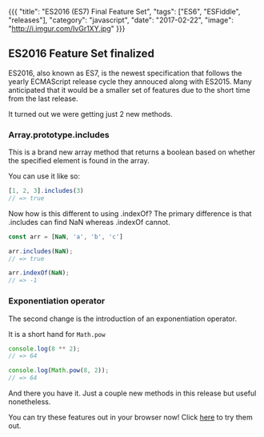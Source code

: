 {{{
"title": "ES2016 (ES7) Final Feature Set",
"tags": ["ES6", "ESFiddle", "releases"],
"category": "javascript",
"date": "2017-02-22",
"image": "http://i.imgur.com/IvGr1XY.jpg"
}}}

## ES2016 Feature Set finalized

ES2016, also known as ES7, is the newest specification that follows the yearly ECMAScript release cycle they annouced along with ES2015.
Many anticipated that it would be a smaller set of features due to the short time from the last release.

It turned out we were getting just 2 new methods.

### Array.prototype.includes
This is a brand new array method that returns a boolean based on whether the specified element is found in the array.

You can use it like so:
```js
[1, 2, 3].includes(3)
// => true
```

Now how is this different to using .indexOf?
The primary difference is that .includes can find NaN whereas .indexOf cannot.

```js
const arr = [NaN, 'a', 'b', 'c']

arr.includes(NaN);
// => true

arr.indexOf(NaN);
// => -1
```

### Exponentiation operator
The second change is the introduction of an exponentiation operator.

It is a short hand for `Math.pow`

```js
console.log(8 ** 2);
// => 64

console.log(Math.pow(8, 2));
// => 64
```

And there you have it. Just a couple new methods in this release but useful nonetheless.

You can try these features out in your browser now! Click [here](https://esfiddle.net) to try them out.
